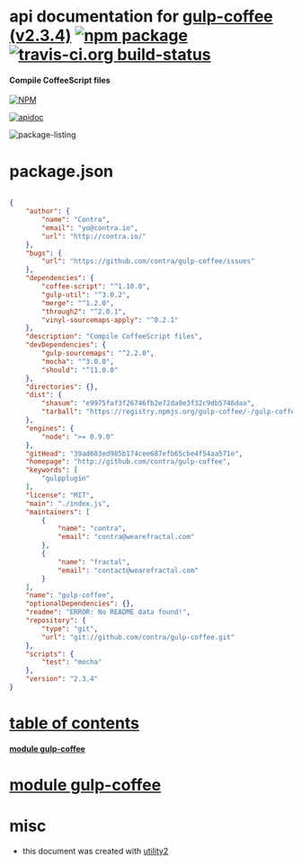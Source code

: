 # api documentation for  [gulp-coffee (v2.3.4)](http://github.com/contra/gulp-coffee)  [![npm package](https://img.shields.io/npm/v/npmdoc-gulp-coffee.svg?style=flat-square)](https://www.npmjs.org/package/npmdoc-gulp-coffee) [![travis-ci.org build-status](https://api.travis-ci.org/npmdoc/node-npmdoc-gulp-coffee.svg)](https://travis-ci.org/npmdoc/node-npmdoc-gulp-coffee)
#### Compile CoffeeScript files

[![NPM](https://nodei.co/npm/gulp-coffee.png?downloads=true)](https://www.npmjs.com/package/gulp-coffee)

[![apidoc](https://npmdoc.github.io/node-npmdoc-gulp-coffee/build/screen-capture.buildNpmdoc.browser._2Fhome_2Ftravis_2Fbuild_2Fnpmdoc_2Fnode-npmdoc-gulp-coffee_2Ftmp_2Fbuild_2Fapidoc.html.png)](https://npmdoc.github.io/node-npmdoc-gulp-coffee/build..beta..travis-ci.org/apidoc.html)

![package-listing](https://npmdoc.github.io/node-npmdoc-gulp-coffee/build/screen-capture.npmPackageListing.svg)



# package.json

```json

{
    "author": {
        "name": "Contra",
        "email": "yo@contra.io",
        "url": "http://contra.io/"
    },
    "bugs": {
        "url": "https://github.com/contra/gulp-coffee/issues"
    },
    "dependencies": {
        "coffee-script": "^1.10.0",
        "gulp-util": "^3.0.2",
        "merge": "^1.2.0",
        "through2": "^2.0.1",
        "vinyl-sourcemaps-apply": "^0.2.1"
    },
    "description": "Compile CoffeeScript files",
    "devDependencies": {
        "gulp-sourcemaps": "^2.2.0",
        "mocha": "^3.0.0",
        "should": "^11.0.0"
    },
    "directories": {},
    "dist": {
        "shasum": "e9975faf3f26746fb2e72da9e3f32c9db5746daa",
        "tarball": "https://registry.npmjs.org/gulp-coffee/-/gulp-coffee-2.3.4.tgz"
    },
    "engines": {
        "node": ">= 0.9.0"
    },
    "gitHead": "39ad603ed985b174cee687efb65cbe4f54aa571e",
    "homepage": "http://github.com/contra/gulp-coffee",
    "keywords": [
        "gulpplugin"
    ],
    "license": "MIT",
    "main": "./index.js",
    "maintainers": [
        {
            "name": "contra",
            "email": "contra@wearefractal.com"
        },
        {
            "name": "fractal",
            "email": "contact@wearefractal.com"
        }
    ],
    "name": "gulp-coffee",
    "optionalDependencies": {},
    "readme": "ERROR: No README data found!",
    "repository": {
        "type": "git",
        "url": "git://github.com/contra/gulp-coffee.git"
    },
    "scripts": {
        "test": "mocha"
    },
    "version": "2.3.4"
}
```



# <a name="apidoc.tableOfContents"></a>[table of contents](#apidoc.tableOfContents)

#### [module gulp-coffee](#apidoc.module.gulp-coffee)



# <a name="apidoc.module.gulp-coffee"></a>[module gulp-coffee](#apidoc.module.gulp-coffee)



# misc
- this document was created with [utility2](https://github.com/kaizhu256/node-utility2)
